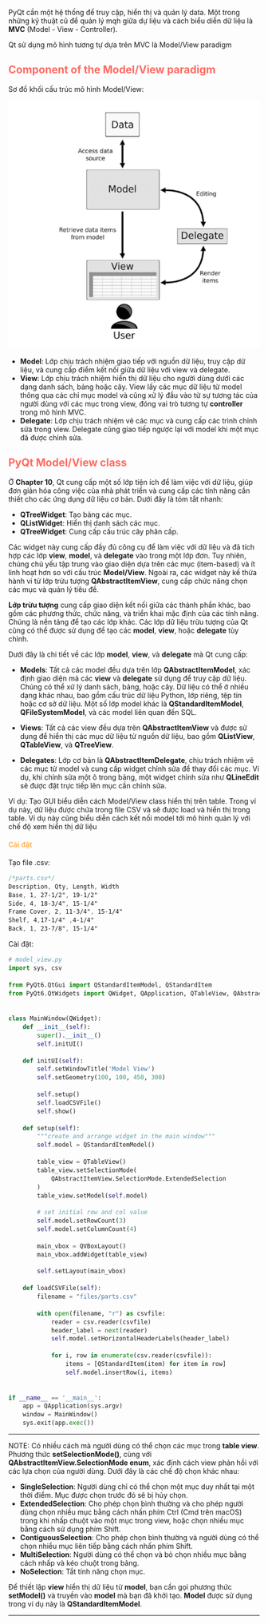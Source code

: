 PyQt cần một hệ thống để truy cập, hiển thị và quản lý data. Một trong những kỹ thuật cũ để quản lý mqh giữa dự liệu và cách biểu diễn dữ liệu là **MVC** (Model - View - Controller).

Qt sử dụng mô hình tương tự dựa trên MVC là Model/View paradigm

## <span style="color:rgb(255, 105, 97)">Component of the Model/View paradigm</span> 

Sơ đồ khối cấu trúc mô hình Model/View:

![](https://github.com/sakanaowo/PyQt-and-application/blob/main/Image/Pasted%20image%2020241005214421.png?raw=true)


- **Model**: Lớp chịu trách nhiệm giao tiếp với nguồn dữ liệu, truy cập dữ liệu, và cung cấp điểm kết nối giữa dữ liệu với view và delegate.
- **View**: Lớp chịu trách nhiệm hiển thị dữ liệu cho người dùng dưới các dạng danh sách, bảng hoặc cây. View lấy các mục dữ liệu từ model thông qua các chỉ mục model và cũng xử lý đầu vào từ sự tương tác của người dùng với các mục trong view, đóng vai trò tương tự **controller** trong mô hình MVC.
- **Delegate**: Lớp chịu trách nhiệm vẽ các mục và cung cấp các trình chỉnh sửa trong view. Delegate cũng giao tiếp ngược lại với model khi một mục đã được chỉnh sửa.

## <span style="color:rgb(255, 105, 97)">PyQt Model/View class</span> 

Ở **Chapter 10**, Qt cung cấp một số lớp tiện ích để làm việc với dữ liệu, giúp đơn giản hóa công việc của nhà phát triển và cung cấp các tính năng cần thiết cho các ứng dụng dữ liệu cơ bản. Dưới đây là tóm tắt nhanh:

- **QTreeWidget**: Tạo bảng các mục.
- **QListWidget**: Hiển thị danh sách các mục.
- **QTreeWidget**: Cung cấp cấu trúc cây phân cấp.

Các widget này cung cấp đầy đủ công cụ để làm việc với dữ liệu và đã tích hợp các lớp **view**, **model**, và **delegate** vào trong một lớp đơn. Tuy nhiên, chúng chủ yếu tập trung vào giao diện dựa trên các mục (item-based) và ít linh hoạt hơn so với cấu trúc **Model/View**. Ngoài ra, các widget này kế thừa hành vi từ lớp trừu tượng **QAbstractItemView**, cung cấp chức năng chọn các mục và quản lý tiêu đề.

**Lớp trừu tượng** cung cấp giao diện kết nối giữa các thành phần khác, bao gồm các phương thức, chức năng, và triển khai mặc định của các tính năng. Chúng là nền tảng để tạo các lớp khác. Các lớp dữ liệu trừu tượng của Qt cũng có thể được sử dụng để tạo các **model**, **view**, hoặc **delegate** tùy chỉnh.

Dưới đây là chi tiết về các lớp **model**, **view**, và **delegate** mà Qt cung cấp:

- **Models**: Tất cả các model đều dựa trên lớp **QAbstractItemModel**, xác định giao diện mà các **view** và **delegate** sử dụng để truy cập dữ liệu. Chúng có thể xử lý danh sách, bảng, hoặc cây. Dữ liệu có thể ở nhiều dạng khác nhau, bao gồm cấu trúc dữ liệu Python, lớp riêng, tệp tin hoặc cơ sở dữ liệu. Một số lớp model khác là **QStandardItemModel**, **QFileSystemModel**, và các model liên quan đến SQL.

- **Views**: Tất cả các view đều dựa trên **QAbstractItemView** và được sử dụng để hiển thị các mục dữ liệu từ nguồn dữ liệu, bao gồm **QListView**, **QTableView**, và **QTreeView**.

- **Delegates**: Lớp cơ bản là **QAbstractItemDelegate**, chịu trách nhiệm vẽ các mục từ model và cung cấp widget chỉnh sửa để thay đổi các mục. Ví dụ, khi chỉnh sửa một ô trong bảng, một widget chỉnh sửa như **QLineEdit** sẽ được đặt trực tiếp lên mục cần chỉnh sửa.

Ví dụ: Tạo GUI biểu diễn cách Model/View class hiển thị trên table. Trong ví dụ này, dữ liệu được chứa trong file CSV và sẽ được load và hiển thị trong table. Ví dụ này cũng biểu diễn cách kết nối model tới mô hình quản lý với chế độ xem hiển thị dữ liệu

#### <span style="color:rgb(255, 179, 91)">Cài đặt</span> 

Tạo file .csv:

```css
/*parts.csv*/
Description, Qty, Length, Width  
Base, 1, 27-1/2", 19-1/2"  
Side, 4, 18-3/4", 15-1/4"  
Frame Cover, 2, 11-3/4", 15-1/4"  
Shelf, 4,17-1/4" ,4-1/4"  
Back, 1, 23-7/8", 15-1/4"
```

Cài đặt:
```python
# model_view.py
import sys, csv  
  
from PyQt6.QtGui import QStandardItemModel, QStandardItem  
from PyQt6.QtWidgets import QWidget, QApplication, QTableView, QAbstractItemView, QVBoxLayout, QFileDialog  
  
  
class MainWindow(QWidget):  
    def __init__(self):  
        super().__init__()  
        self.initUI()  
  
    def initUI(self):  
        self.setWindowTitle('Model View')  
        self.setGeometry(100, 100, 450, 300)  
  
        self.setup()  
        self.loadCSVFile()  
        self.show()  
  
    def setup(self):  
        """create and arrange widget in the main window"""  
        self.model = QStandardItemModel()  
  
        table_view = QTableView()  
        table_view.setSelectionMode(  
            QAbstractItemView.SelectionMode.ExtendedSelection  
        )  
        table_view.setModel(self.model)  
  
        # set initial row and col value  
        self.model.setRowCount(3)  
        self.model.setColumnCount(4)  
  
        main_vbox = QVBoxLayout()  
        main_vbox.addWidget(table_view)  
  
        self.setLayout(main_vbox)  
  
    def loadCSVFile(self):  
        filename = "files/parts.csv"  
  
        with open(filename, "r") as csvfile:  
            reader = csv.reader(csvfile)  
            header_label = next(reader)  
            self.model.setHorizontalHeaderLabels(header_label)  
  
            for i, row in enumerate(csv.reader(csvfile)):  
                items = [QStandardItem(item) for item in row]  
                self.model.insertRow(i, items)  
  
  
if __name__ == '__main__':  
    app = QApplication(sys.argv)  
    window = MainWindow()  
    sys.exit(app.exec())
```

---
NOTE:
Có nhiều cách mà người dùng có thể chọn các mục trong **table view**. Phương thức **setSelectionMode()**, cùng với **QAbstractItemView.SelectionMode enum**, xác định cách view phản hồi với các lựa chọn của người dùng. Dưới đây là các chế độ chọn khác nhau:

- **SingleSelection**: Người dùng chỉ có thể chọn một mục duy nhất tại một thời điểm. Mục được chọn trước đó sẽ bị hủy chọn.
- **ExtendedSelection**: Cho phép chọn bình thường và cho phép người dùng chọn nhiều mục bằng cách nhấn phím Ctrl (Cmd trên macOS) trong khi nhấp chuột vào một mục trong view, hoặc chọn nhiều mục bằng cách sử dụng phím Shift.
- **ContiguousSelection**: Cho phép chọn bình thường và người dùng có thể chọn nhiều mục liên tiếp bằng cách nhấn phím Shift.
- **MultiSelection**: Người dùng có thể chọn và bỏ chọn nhiều mục bằng cách nhấp và kéo chuột trong bảng.
- **NoSelection**: Tắt tính năng chọn mục.

Để thiết lập **view** hiển thị dữ liệu từ **model**, bạn cần gọi phương thức **setModel()** và truyền vào **model** mà bạn đã khởi tạo. **Model** được sử dụng trong ví dụ này là **QStandardItemModel**.

---


